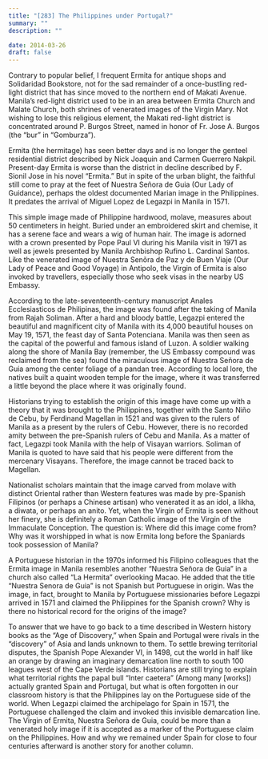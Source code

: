 ```yaml
---
title: "[283] The Philippines under Portugal?"
summary: ""
description: ""

date: 2014-03-26
draft: false
---
```


Contrary to popular belief, I frequent Ermita for antique shops and Solidaridad Bookstore, not for the sad remainder of a once-bustling red-light district that has since moved to the northern end of Makati Avenue. Manila’s red-light district used to be in an area between Ermita Church and Malate Church, both shrines of venerated images of the Virgin Mary. Not wishing to lose this religious element, the Makati red-light district is concentrated around P. Burgos Street, named in honor of Fr. Jose A. Burgos (the “bur” in “Gomburza”).

Ermita (the hermitage) has seen better days and is no longer the genteel residential district described by Nick Joaquin and Carmen Guerrero Nakpil. Present-day Ermita is worse than the district in decline described by F. Sionil Jose in his novel “Ermita.” But in spite of the urban blight, the faithful still come to pray at the feet of Nuestra Señora de Guia (Our Lady of Guidance), perhaps the oldest documented Marian image in the Philippines. It predates the arrival of Miguel Lopez de Legazpi in Manila in 1571.

This simple image made of Philippine hardwood, molave, measures about 50 centimeters in height. Buried under an embroidered skirt and chemise, it has a serene face and wears a wig of human hair. The image is adorned with a crown presented by Pope Paul VI during his Manila visit in 1971 as well as jewels presented by Manila Archbishop Rufino L. Cardinal Santos. Like the venerated image of Nuestra Senõra de Paz y de Buen Viaje (Our Lady of Peace and Good Voyage) in Antipolo, the Virgin of Ermita is also invoked by travellers, especially those who seek visas in the nearby US Embassy.

According to the late-seventeenth-century manuscript Anales Ecclesiasticos de Philipinas, the image was found after the taking of Manila from Rajah Soliman. After a hard and bloody battle, Legazpi entered the beautiful and magnificent city of Manila with its 4,000 beautiful houses on May 19, 1571, the feast day of Santa Potenciana. Manila was then seen as the capital of the powerful and famous island of Luzon. A soldier walking along the shore of Manila Bay (remember, the US Embassy compound was reclaimed from the sea) found the miraculous image of Nuestra Señora de Guia among the center foliage of a pandan tree. According to local lore, the natives built a quaint wooden temple for the image, where it was transferred a little beyond the place where it was originally found.

Historians trying to establish the origin of this image have come up with a theory that it was brought to the Philippines, together with the Santo Niño de Cebu, by Ferdinand Magellan in 1521 and was given to the rulers of Manila as a present by the rulers of Cebu. However, there is no recorded amity between the pre-Spanish rulers of Cebu and Manila. As a matter of fact, Legazpi took Manila with the help of Visayan warriors.  Soliman of Manila is quoted to have said that his people were different from the mercenary Visayans. Therefore, the image cannot be traced back to Magellan.

Nationalist scholars maintain that the image carved from molave with distinct Oriental rather than Western features was made by pre-Spanish Filipinos (or perhaps a Chinese artisan) who venerated it as an idol, a likha, a diwata, or perhaps an anito. Yet, when the Virgin of Ermita is seen without her finery, she is definitely a Roman Catholic image of the Virgin of the Immaculate Conception. The question is: Where did this image come from? Why was it worshipped in what is now Ermita long before the Spaniards took possession of Manila?

A Portuguese historian in the 1970s informed his Filipino colleagues that the Ermita image in Manila resembles another “Nuestra Señora de Guia” in a church also called “La Hermita” overlooking Macao. He added that the title “Nuestra Senora de Guia” is not Spanish but Portuguese in origin. Was the image, in fact, brought to Manila by Portuguese missionaries before Legazpi arrived in 1571 and claimed the Philippines for the Spanish crown? Why is there no historical record for the origins of the image?

To answer that we have to go back to a time described in Western history books as the “Age of Discovery,” when Spain and Portugal were rivals in the “discovery” of Asia and lands unknown to them. To settle brewing territorial disputes, the Spanish Pope Alexander VI, in 1498, cut the world in half like an orange by drawing an imaginary demarcation line north to south 100 leagues west of the Cape Verde islands. Historians are still trying to explain what territorial rights the papal bull “Inter caetera” (Among many [works]) actually granted Spain and Portugal, but what is often forgotten in our classroom history is that the Philippines lay on the Portuguese side of the world. When Legazpi claimed the archipelago for Spain in 1571, the Portuguese challenged the claim and invoked this invisible demarcation line. The Virgin of Ermita, Nuestra Señora de Guia, could be more than a venerated holy image if it is accepted as a marker of the Portuguese claim on the Philippines. How and why we remained under Spain for close to four centuries afterward is another story for another column.
